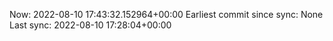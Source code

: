 Now: 2022-08-10 17:43:32.152964+00:00 Earliest commit since sync: None Last sync: 2022-08-10 17:28:04+00:00
